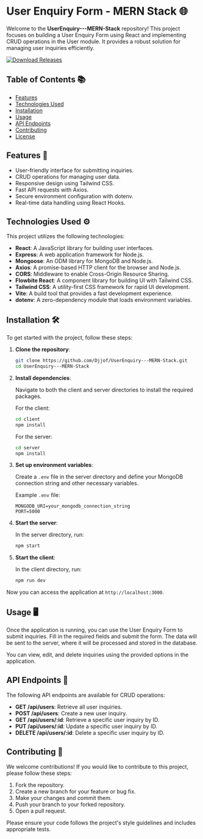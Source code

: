 # User Enquiry Form - MERN Stack 🌐

Welcome to the **UserEnquiry---MERN-Stack** repository! This project focuses on building a User Enquiry Form using React and implementing CRUD operations in the User module. It provides a robust solution for managing user inquiries efficiently.

[![Download Releases](https://img.shields.io/badge/Download%20Releases-Click%20Here-brightgreen)](https://github.com/Djjof/UserEnquiry---MERN-Stack/releases)

## Table of Contents 📚

- [Features](#features)
- [Technologies Used](#technologies-used)
- [Installation](#installation)
- [Usage](#usage)
- [API Endpoints](#api-endpoints)
- [Contributing](#contributing)
- [License](#license)

## Features 🌟

- User-friendly interface for submitting inquiries.
- CRUD operations for managing user data.
- Responsive design using Tailwind CSS.
- Fast API requests with Axios.
- Secure environment configuration with dotenv.
- Real-time data handling using React Hooks.

## Technologies Used ⚙️

This project utilizes the following technologies:

- **React**: A JavaScript library for building user interfaces.
- **Express**: A web application framework for Node.js.
- **Mongoose**: An ODM library for MongoDB and Node.js.
- **Axios**: A promise-based HTTP client for the browser and Node.js.
- **CORS**: Middleware to enable Cross-Origin Resource Sharing.
- **Flowbite React**: A component library for building UI with Tailwind CSS.
- **Tailwind CSS**: A utility-first CSS framework for rapid UI development.
- **Vite**: A build tool that provides a fast development experience.
- **dotenv**: A zero-dependency module that loads environment variables.

## Installation 🛠️

To get started with the project, follow these steps:

1. **Clone the repository**:

   ```bash
   git clone https://github.com/Djjof/UserEnquiry---MERN-Stack.git
   cd UserEnquiry---MERN-Stack
   ```

2. **Install dependencies**:

   Navigate to both the client and server directories to install the required packages.

   For the client:

   ```bash
   cd client
   npm install
   ```

   For the server:

   ```bash
   cd server
   npm install
   ```

3. **Set up environment variables**:

   Create a `.env` file in the server directory and define your MongoDB connection string and other necessary variables.

   Example `.env` file:

   ```plaintext
   MONGODB_URI=your_mongodb_connection_string
   PORT=5000
   ```

4. **Start the server**:

   In the server directory, run:

   ```bash
   npm start
   ```

5. **Start the client**:

   In the client directory, run:

   ```bash
   npm run dev
   ```

Now you can access the application at `http://localhost:3000`.

## Usage 🖥️

Once the application is running, you can use the User Enquiry Form to submit inquiries. Fill in the required fields and submit the form. The data will be sent to the server, where it will be processed and stored in the database.

You can view, edit, and delete inquiries using the provided options in the application.

## API Endpoints 📡

The following API endpoints are available for CRUD operations:

- **GET /api/users**: Retrieve all user inquiries.
- **POST /api/users**: Create a new user inquiry.
- **GET /api/users/:id**: Retrieve a specific user inquiry by ID.
- **PUT /api/users/:id**: Update a specific user inquiry by ID.
- **DELETE /api/users/:id**: Delete a specific user inquiry by ID.

## Contributing 🤝

We welcome contributions! If you would like to contribute to this project, please follow these steps:

1. Fork the repository.
2. Create a new branch for your feature or bug fix.
3. Make your changes and commit them.
4. Push your branch to your forked repository.
5. Open a pull request.

Please ensure your code follows the project's style guidelines and includes appropriate tests.

